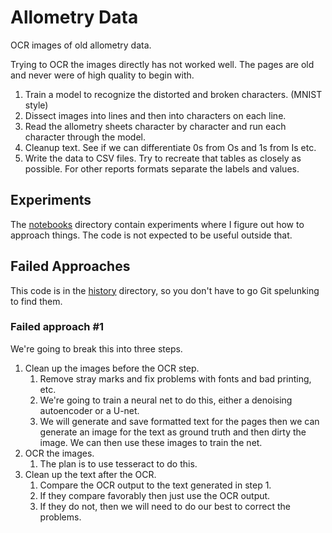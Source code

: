# Allometry Data

OCR images of old allometry data.

Trying to OCR the images directly has not worked well. The pages are old and never were of high quality to begin with.

1. Train a model to recognize the distorted and broken characters. (MNIST style)
1. Dissect images into lines and then into characters on each line.
1. Read the allometry sheets character by character and run each character through the model.
1. Cleanup text. See if we can differentiate 0s from Os and 1s from Is etc.
1. Write the data to CSV files. Try to recreate that tables as closely as possible. For other reports formats separate the labels and values.

## Experiments

The [notebooks](notebooks) directory contain experiments where I figure out how to approach things. The code is not expected to be useful outside that.

## Failed Approaches

This code is in the [history](history) directory, so you don't have to go Git spelunking to find them.

### Failed approach #1
We're going to break this into three steps.
1. Clean up the images before the OCR step.
    1. Remove stray marks and fix problems with fonts and bad printing, etc.
    1. We're going to train a neural net to do this, either a denoising autoencoder or a U-net.
    1. We will generate and save formatted text for the pages then we can generate an image for the text as ground truth and then dirty the image. We can then use these images to train the net.
1. OCR the images.
    1. The plan is to use tesseract to do this.
1. Clean up the text after the OCR.
    1. Compare the OCR output to the text generated in step 1.
    1. If they compare favorably then just use the OCR output.
    1. If they do not, then we will need to do our best to correct the problems.
